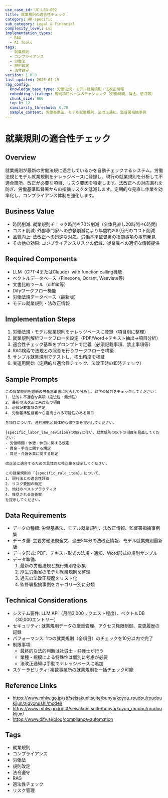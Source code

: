 ```yaml
---
use_case_id: UC-LEG-002
title: 就業規則の適合性チェック
category: HR-specific
sub_category: Legal & Financial
complexity_level: Lv5
implementation_types:
  - RAG
  - AI Tools
tags:
  - 就業規則
  - コンプライアンス
  - 労働法
  - 規則改定
  - 法令遵守
version: 1.0.0
last_updated: 2025-01-15
rag_config:
  knowledge_base_type: 労働法規・モデル就業規則・法改正情報
  embedding_strategy: 規則項目ベースのチャンキング（労働時間、賃金、懲戒等）
  chunk_size: 900
  top_k: 12
  similarity_threshold: 0.78
  sample_content: 労働基準法、モデル就業規則、法改正通知、監督署指摘事例
---
```


# 就業規則の適合性チェック

## Overview

就業規則が最新の労働法規に適合しているかを自動チェックするシステム。労働法規とモデル就業規則をナレッジベースに登録し、現行の就業規則を分析して不適合箇所、改正が必要な項目、リスク要因を特定します。法改正への対応漏れを防ぎ、労働基準監督署からの指摘リスクを低減します。定期的な見直し作業を効率化し、コンプライアンス体制を強化します。

## Business Value

- 時間削減: 就業規則チェック時間を70%削減（全体見直し20時間→6時間）
- コスト削減: 外部専門家への依頼削減により年間約200万円のコスト削減
- 品質向上: 法改正への迅速な対応、労働基準監督署の指摘事項の事前発見
- その他の効果: コンプライアンスリスクの低減、従業員への適切な情報提供

## Required Components

- LLM（GPT-4またはClaude）with function calling機能
- ベクトルデータベース（Pinecone, Qdrant, Weaviate等）
- 文書比較ツール（difflib等）
- Difyワークフロー機能
- 労働法規データベース（最新版）
- モデル就業規則・法改正情報

## Implementation Steps

1. 労働法規・モデル就業規則をナレッジベースに登録（項目別に整理）
2. 就業規則解析ワークフローを設定（PDF/Word→テキスト抽出→項目分析）
3. 適合性チェック基準をプロンプトで定義（必須記載事項、禁止事項等）
4. RAG検索で法規との照合を行うワークフローを構築
5. サンプル就業規則でテストし、検出精度を検証
6. 実運用開始（定期的な適合性チェック、法改正時の即時チェック）

## Sample Prompts

```
この就業規則を最新の労働基準法に照らして分析し、以下の項目をチェックしてください：
1. 法的に不適合な条項（違法性・無効性）
2. 最新の法改正に未対応の項目
3. 必須記載事項の不足
4. 労働基準監督署から指摘される可能性のある項目

各項目について、法的根拠と具体的な修正案を提示してください。
```

```
{specific_labor_law_revision}の施行に伴い、就業規則の以下の項目を見直してください：
- 労働時間・休憩・休日に関する規定
- 賃金・手当に関する規定
- 育児・介護休業に関する規定

改正法に適合するための具体的な修正案を提示してください。
```

```
この就業規則の「{specific_rule_item}」について、
1. 現行法との適合性評価
2. リスク要因の特定
3. 他社のベストプラクティス
4. 推奨される改善案
を提示してください。
```

## Data Requirements

- データの種類: 労働基準法、モデル就業規則、法改正情報、監督署指摘事例集
- データ量: 主要労働法規全文、過去5年分の法改正情報、モデル就業規則最新版
- データ形式: PDF、テキスト形式の法規・通知、Word形式の規則サンプル
- データ準備:
  1. 最新の労働法規と施行規則を収集
  2. 厚生労働省のモデル就業規則を整理
  3. 過去の法改正履歴をリスト化
  4. 監督署指摘事例をカテゴリー別に分類

## Technical Considerations

- システム要件: LLM API（月間3,000リクエスト程度）、ベクトルDB（30,000エントリー）
- セキュリティ: 就業規則データの厳重管理、アクセス権限制御、変更履歴の記録
- パフォーマンス: 1つの就業規則（全項目）のチェックを10分以内で完了
- 制限事項:
  - 最終的な法的判断は社労士・弁護士が行う
  - 業種・規模による特殊性は個別に考慮が必要
  - 法改正通知は手動でナレッジベースに追加
- スケーラビリティ: 複数事業所の就業規則を一括チェック可能

## Reference Links

- https://www.mhlw.go.jp/stf/seisakunitsuite/bunya/koyou_roudou/roudoukijun/zigyonushi/model/
- https://www.mhlw.go.jp/stf/seisakunitsuite/bunya/koyou_roudou/roudoukijun/
- https://www.dify.ai/blog/compliance-automation

## Tags

- 就業規則
- コンプライアンス
- 労働法
- 規則改定
- 法令遵守
- RAG
- 適法性チェック
- リスク管理
